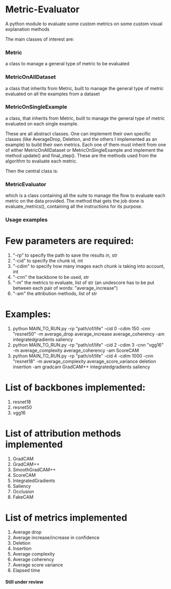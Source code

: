 # Metric-Evaluator
 
A python module to evaluate some custom metrics on some custom visual explanation methods

The main classes of interest are: 

### Metric

a class to manage a general type of metric to be evaluated

### MetricOnAllDataset

a class that inherits from Metric, built to manage the general type of metric evaluated on all the examples from a dataset 

### MetricOnSingleExample

a class, that inherits from Metric, built to manage the general type of metric evaluated on each single example.

These are all abstract classes. One can implement their own specific classes (like AverageDrop, Deletion, and the others I implemented as an example) to build their own metrics. Each one of them must inherit from one of either MetricOnAllDataset or MetricOnSingleExample and implement the method update() and final_step(). These are the methods used from the algorithm to evaluate each metric.

Then the central class is: 

### MetricEvaluator

which is a class containing all the suite to manage the flow to evaluate each metric on the data provided. The method that gets the job done is evaluate_metrics(), containing all the instructions for its purpose.

### Usage examples
# Few parameters are required:
1) "-rp" to specify the path to save the results in, str
2) "-cid" to specify the chunk id, int
3) "-cdim" to specify how many images each chunk is taking into account, int
4) "-cnn" the backbone to be used, str
5) "-m" the metrics to evaluate, list of str (an undescore has to be put between each pair of words: "average_increase")
6) "-am" the attribution methods, list of str

# Examples:
1) python MAIN_TO_RUN.py -rp "path/of/life" -cid 0 -cdim 150 -cnn "resnet50" -m average_drop average_increase average_coherency -am integratedgradients saliency
2) python MAIN_TO_RUN.py -rp "path/of/life" -cid 2 -cdim 3 -cnn "vgg16" -m average_complexity average_coherency -am ScoreCAM
3) python MAIN_TO_RUN.py -rp "path/of/life" -cid 4 -cdim 1000 -cnn "resnet18" -m average_complexity average_score_variance deletion insertion -am gradcam GradCAM++ integratedgradients saliency

# List of backbones implemented:
1) resnet18
2) resnet50
3) vgg16

# List of attribution methods implemented
1) GradCAM
2) GradCAM++
3) SmoothGradCAM++
4) ScoreCAM
5) IntegratedGradients
6) Saliency
7) Occlusion
8) FakeCAM

# List of metrics implemented
1) Average drop
2) Average increase/increase in confidence
3) Deletion
4) Insertion
5) Average complexity
6) Average coherency
7) Average score variance
8) Elapsed time

#### Still under review
